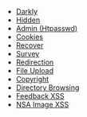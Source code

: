 <!-- docs/_sidebar.md -->

* [Darkly](/ 'Darkly')
* [Hidden](hidden.md 'Hidden')
* [Admin (Htpasswd)](htpasswd.md)
* [Cookies](cookies.md)
* [Recover](recover.md 'Forgot password')
* [Survey](survey.md)
* [Redirection](redirection.md)
* [File Upload](file_upload.md)
* [Copyright](copyright.md "© BornToSec")
* [Directory Browsing](directory_browsing.md)
* [Feedback XSS](feedback.md)
* [NSA Image XSS](nsa_image_xss.md)
<!-- ___
* [XSS](cookies.md)
* [SQL](cookies.md)
* [Redirection](cookies.md)
* [Brutforce](cookies.md)
* [Robot.txt](cookies.md) -->